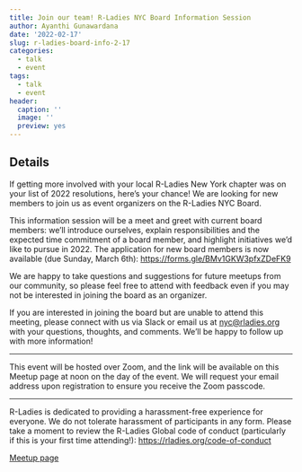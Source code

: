 ```yaml
---
title: Join our team! R-Ladies NYC Board Information Session
author: Ayanthi Gunawardana
date: '2022-02-17'
slug: r-ladies-board-info-2-17
categories:
  - talk
  - event
tags:
  - talk
  - event
header:
  caption: ''
  image: ''
  preview: yes
---
```


## Details

If getting more involved with your local R-Ladies New York chapter was on your list of 2022 resolutions, here’s your chance! We are looking for new members to join us as event organizers on the R-Ladies NYC Board.

This information session will be a meet and greet with current board members: we’ll introduce ourselves, explain responsibilities and the expected time commitment of a board member, and highlight initiatives we’d like to pursue in 2022. The application for new board members is now available (due Sunday, March 6th): https://forms.gle/BMv1GKW3pfxZDeFK9

We are happy to take questions and suggestions for future meetups from our community, so please feel free to attend with feedback even if you may not be interested in joining the board as an organizer.

If you are interested in joining the board but are unable to attend this meeting, please connect with us via Slack or email us at nyc@rladies.org with your questions, thoughts, and comments. We’ll be happy to follow up with more information!

---

This event will be hosted over Zoom, and the link will be available on this Meetup page at noon on the day of the event. We will request your email address upon registration to ensure you receive the Zoom passcode.

---

R-Ladies is dedicated to providing a harassment-free experience for everyone. We do not tolerate harassment of participants in any form. Please take a moment to review the R-Ladies Global code of conduct (particularly if this is your first time attending!): https://rladies.org/code-of-conduct



[Meetup page](https://www.meetup.com/rladies-newyork/events/283954956/)